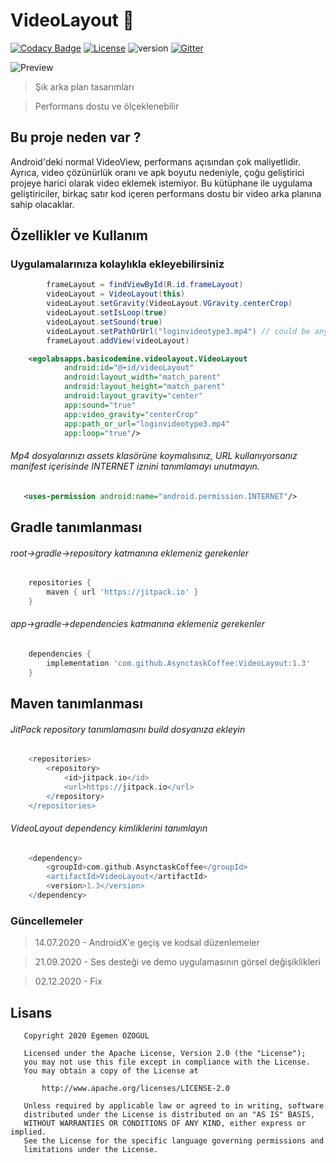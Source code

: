 # VideoLayout :chicken:

[![Codacy Badge](https://api.codacy.com/project/badge/Grade/ea90e5f54edc468eb5e6246f9fc806ed)](https://app.codacy.com/app/AsynctaskCoffee/VideoLayout?utm_source=github.com&utm_medium=referral&utm_content=AsynctaskCoffee/VideoLayout&utm_campaign=Badge_Grade_Dashboard) [![License](https://img.shields.io/badge/License-Apache%202.0-yellowgreen.svg)](https://opensource.org/licenses/Apache-2.0) ![version](https://img.shields.io/badge/version-1.3-blue) [![Gitter](https://badges.gitter.im/VideoLayout/community.svg)](https://gitter.im/VideoLayout/community?utm_source=badge&utm_medium=badge&utm_campaign=pr-badge)

![Preview](/previews/git.gif)

> Şık arka plan tasarımları

> Performans dostu ve ölçeklenebilir

## Bu proje neden var ?
Android'deki normal VideoView, performans açısından çok maliyetlidir. Ayrıca, video çözünürlük oranı ve apk boyutu nedeniyle, çoğu geliştirici projeye harici olarak video eklemek istemiyor. Bu kütüphane ile uygulama geliştiriciler, birkaç satır kod içeren performans dostu bir video arka planına sahip olacaklar.
## Özellikler ve Kullanım
### Uygulamalarınıza kolaylıkla ekleyebilirsiniz

```java
        frameLayout = findViewById(R.id.frameLayout)
        videoLayout = VideoLayout(this)
        videoLayout.setGravity(VideoLayout.VGravity.centerCrop)
        videoLayout.setIsLoop(true)
        videoLayout.setSound(true)
        videoLayout.setPathOrUrl("loginvideotype3.mp4") // could be any video url
        frameLayout.addView(videoLayout)
```

```xml    
    <egolabsapps.basicodemine.videolayout.VideoLayout
            android:id="@+id/videoLayout"
            android:layout_width="match_parent"
            android:layout_height="match_parent"
            android:layout_gravity="center"
            app:sound="true"
            app:video_gravity="centerCrop"
            app:path_or_url="loginvideotype3.mp4"
            app:loop="true"/>
```

###### Mp4 dosyalarınızı assets klasörüne koymalısınız, URL kullanıyorsanız manifest içerisinde INTERNET iznini tanımlamayı unutmayın.

```xml
   <uses-permission android:name="android.permission.INTERNET"/>
```

## Gradle tanımlanması

###### root->gradle->repository katmanına eklemeniz gerekenler

```groovy
    repositories {
        maven { url 'https://jitpack.io' }
    }
```

###### app->gradle->dependencies katmanına eklemeniz gerekenler

```groovy
    dependencies {
	    implementation 'com.github.AsynctaskCoffee:VideoLayout:1.3'
	}
```

## Maven tanımlanması

###### JitPack repository tanımlamasını build dosyanıza ekleyin 

```groovy
    <repositories>
	    <repository>
	        <id>jitpack.io</id>
	        <url>https://jitpack.io</url>
	    </repository>
    </repositories>
```

###### VideoLayout dependency kimliklerini tanımlayın

```groovy
    <dependency>
        <groupId>com.github.AsynctaskCoffee</groupId>
        <artifactId>VideoLayout</artifactId>
        <version>1.3</version>
    </dependency>
```

### Güncellemeler

> 14.07.2020 - AndroidX'e geçiş ve kodsal düzenlemeler

> 21.09.2020 - Ses desteği ve demo uygulamasının görsel değişiklikleri

> 02.12.2020 - Fix

## Lisans

```
   Copyright 2020 Egemen ÖZOGUL

   Licensed under the Apache License, Version 2.0 (the "License");
   you may not use this file except in compliance with the License.
   You may obtain a copy of the License at

       http://www.apache.org/licenses/LICENSE-2.0

   Unless required by applicable law or agreed to in writing, software
   distributed under the License is distributed on an "AS IS" BASIS,
   WITHOUT WARRANTIES OR CONDITIONS OF ANY KIND, either express or implied.
   See the License for the specific language governing permissions and
   limitations under the License.
```
